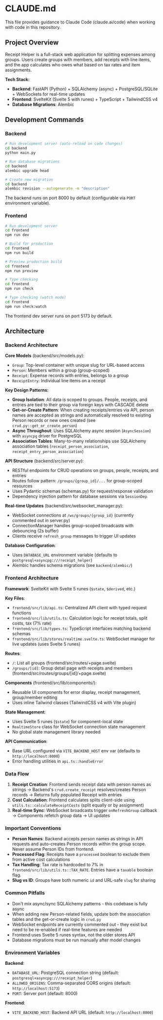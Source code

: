 # CLAUDE.md

This file provides guidance to Claude Code (claude.ai/code) when working with code in this repository.

## Project Overview

Receipt Helper is a full-stack web application for splitting expenses among groups. Users create groups with members, add receipts with line items, and the app calculates who owes what based on tax rates and item assignments.

**Tech Stack:**
- **Backend**: FastAPI (Python) + SQLAlchemy (async) + PostgreSQL/SQLite + WebSockets for real-time updates
- **Frontend**: SvelteKit (Svelte 5 with runes) + TypeScript + TailwindCSS v4
- **Database Migrations**: Alembic

## Development Commands

### Backend

```bash
# Run development server (auto-reload on code changes)
cd backend
python main.py

# Run database migrations
cd backend
alembic upgrade head

# Create new migration
cd backend
alembic revision --autogenerate -m "description"
```

The backend runs on port 8000 by default (configurable via `PORT` environment variable).

### Frontend

```bash
# Run development server
cd frontend
npm run dev

# Build for production
cd frontend
npm run build

# Preview production build
cd frontend
npm run preview

# Type checking
cd frontend
npm run check

# Type checking (watch mode)
cd frontend
npm run check:watch
```

The frontend dev server runs on port 5173 by default.

## Architecture

### Backend Architecture

**Core Models** (backend/src/models.py):
- `Group`: Top-level container with unique slug for URL-based access
- `Person`: Members within a group (group-scoped)
- `Receipt`: Expense records with entries, belongs to a group
- `ReceiptEntry`: Individual line items on a receipt

**Key Design Patterns:**
- **Group Isolation**: All data is scoped to groups. People, receipts, and entries are tied to their group via foreign keys with CASCADE delete
- **Get-or-Create Pattern**: When creating receipts/entries via API, person names are accepted as strings and automatically resolved to existing Person records or new ones created (see `crud.py::get_or_create_person`)
- **Async Throughout**: Uses SQLAlchemy async session (`AsyncSession`) with `asyncpg` driver for PostgreSQL
- **Association Tables**: Many-to-many relationships use SQLAlchemy association tables (`receipt_person_association`, `receipt_entry_person_association`)

**API Structure** (backend/src/server.py):
- RESTful endpoints for CRUD operations on groups, people, receipts, and entries
- Routes follow pattern: `/groups/{group_id}/...` for group-scoped resources
- Uses Pydantic schemas (schemas.py) for request/response validation
- Dependency injection pattern for database sessions via `SessionDep`

**Real-time Updates** (backend/src/websocket_manager.py):
- WebSocket connections at `/ws/groups/{group_id}` (currently commented out in server.py)
- ConnectionManager handles group-scoped broadcasts with debouncing (2s buffer)
- Clients receive `refresh_group` messages to trigger UI updates

**Database Configuration**:
- Uses `DATABASE_URL` environment variable (defaults to `postgresql+asyncpg:///receipt_helper`)
- Alembic handles schema migrations (see `backend/alembic/`)

### Frontend Architecture

**Framework**: SvelteKit with Svelte 5 runes (`$state`, `$derived`, etc.)

**Key Files**:
- `frontend/src/lib/api.ts`: Centralized API client with typed request functions
- `frontend/src/lib/utils.ts`: Calculation logic for receipt totals, split costs, tax (7% rate)
- `frontend/src/lib/types.ts`: TypeScript interfaces matching backend schemas
- `frontend/src/lib/stores/realtime.svelte.ts`: WebSocket manager for live updates (uses Svelte 5 runes)

**Routes**:
- `/`: List all groups (frontend/src/routes/+page.svelte)
- `/groups/[id]`: Group detail page with receipts and members (frontend/src/routes/groups/[id]/+page.svelte)

**Components** (frontend/src/lib/components/):
- Reusable UI components for error display, receipt management, group/member editing
- Uses inline Tailwind classes (TailwindCSS v4 with Vite plugin)

**State Management**:
- Uses Svelte 5 runes (`$state`) for component-local state
- `RealtimeStore` class for WebSocket connection state management
- No global state management library needed

**API Communication**:
- Base URL configured via `VITE_BACKEND_HOST` env var (defaults to `http://localhost:8000`)
- Error handling utilities in `api.ts::handleError`

### Data Flow

1. **Receipt Creation**: Frontend sends receipt data with person names as strings → Backend's `crud.create_receipt` resolves/creates Person records → Returns fully populated Receipt with entries
2. **Cost Calculation**: Frontend calculates splits client-side using `utils.ts::calculateReceiptCosts` (split equally or by assignment)
3. **Real-time Sync**: WebSocket broadcasts trigger `onRefreshGroup` callback → Components refetch group data → UI updates

### Important Conventions

- **Person Names**: Backend accepts person names as strings in API requests and auto-creates Person records within the group scope. Never assume Person IDs from frontend.
- **Processed Flag**: Receipts have a `processed` boolean to exclude them from active cost calculations
- **Tax Handling**: Tax rate is hardcoded to 7% in `frontend/src/lib/utils.ts::TAX_RATE`. Entries have a `taxable` boolean flag.
- **Slug vs ID**: Groups have both numeric `id` and URL-safe `slug` for sharing

### Common Pitfalls

- Don't mix async/sync SQLAlchemy patterns - this codebase is fully async
- When adding new Person-related fields, update both the association tables and the get-or-create logic in `crud.py`
- WebSocket endpoints are currently commented out - they exist but need to be re-enabled if real-time features are needed
- Frontend uses Svelte 5 runes syntax, not the older stores API
- Database migrations must be run manually after model changes

### Environment Variables

**Backend**:
- `DATABASE_URL`: PostgreSQL connection string (default: `postgresql+asyncpg:///receipt_helper`)
- `ALLOWED_ORIGINS`: Comma-separated CORS origins (default: `http://localhost:5173`)
- `PORT`: Server port (default: 8000)

**Frontend**:
- `VITE_BACKEND_HOST`: Backend API URL (default: `http://localhost:8000`)
